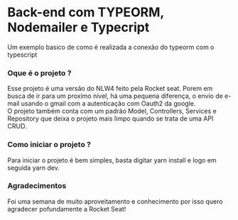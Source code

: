 # Back-end com TYPEORM, Nodemailer e Typecript
Um exemplo basico de como é realizada a conexão do typeorm com o typescript

### Oque é o projeto ?
Esse projeto é uma versão do NLW4 feito pela Rocket seat. 
Porem em busca de ir para um proximo nível, há uma pequena diferença, o envio de e-mail usando o gmail com a autenticação com Oauth2 da google.  
O projeto também conta com um padrão Model, Controllers, Services e Repository que deixa o projeto mais limpo quando se trata de uma API CRUD.

### Como iniciar o projeto ?
Para iniciar o projeto é bem simples, basta digitar yarn install e logo em seguida yarn dev.

### Agradecimentos 
Foi uma semana de muito aproveitamento e conhecimento por isso quero agradecer pofundamente a Rocket Seat!

